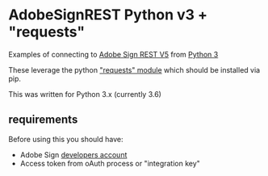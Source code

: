 # AdobeSignREST Python v3 + "requests"

Examples of connecting to [Adobe Sign REST V5](https://secure.na1.echosign.com/public/docs/restapi/v5) from [Python 3](https://www.python.org/downloads/)

These leverage the python ["requests" module](http://docs.python-requests.org/en/master/) which should be installed via pip.

This was written for Python 3.x (currently 3.6)

## requirements

Before using this you should have:
* Adobe Sign [developers account](https://acrobat.adobe.com/us/en/why-adobe/developer-form.html)
* Access token from oAuth process or "integration key"

